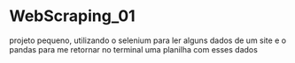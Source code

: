 # WebScraping_01
projeto pequeno, utilizando o selenium para ler alguns dados de um site e o pandas para me retornar no terminal uma planilha com esses dados
